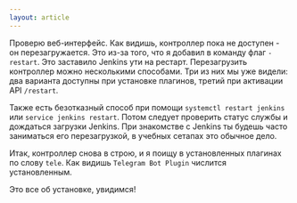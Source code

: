 ```yaml
---
layout: article
---
```

Проверю веб-интерфейс. Как видишь, контроллер пока не доступен - он перезагружается. Это из-за того, что я добавил в команду флаг `-restart`. Это заставило Jenkins ути на рестарт. Перезагрузить контроллер можно несколькими способами. Три из них мы уже видели: два варианта доступны при установке плагинов, третий при активации API `/restart`.

Также есть безотказный способ при помощи `systemctl restart jenkins` или `service jenkins restart`. Потом следует проверить статус службы и дождаться загрузки Jenkins. При знакомстве с Jenkins ты будешь часто заниматься его перезагрузкой, в учебных сетапах это обычное дело.

Итак, контроллер снова в строю, и я поищу в установленных плагинах по слову `tele`. Как видишь `Telegram Bot Plugin` числится установленным.

Это все об установке, увидимся!
